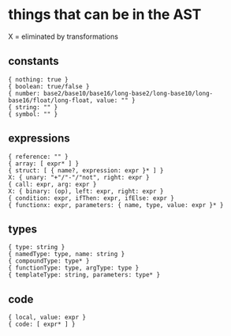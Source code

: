 
# things that can be in the AST

X = eliminated by transformations

## constants

    { nothing: true }
    { boolean: true/false }
    { number: base2/base10/base16/long-base2/long-base10/long-base16/float/long-float, value: "" }
    { string: "" }
    { symbol: "" }

## expressions

    { reference: "" }
    { array: [ expr* ] }
    { struct: [ { name?, expression: expr }* ] }
    X: { unary: "+"/"-"/"not", right: expr }
    { call: expr, arg: expr }
    X: { binary: (op), left: expr, right: expr }
    { condition: expr, ifThen: expr, ifElse: expr }
    { functionx: expr, parameters: { name, type, value: expr }* }

## types

    { type: string }
    { namedType: type, name: string }
    { compoundType: type* }
    { functionType: type, argType: type }
    { templateType: string, parameters: type* }

## code

    { local, value: expr }
    { code: [ expr* ] }
